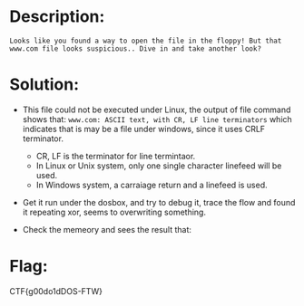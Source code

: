 # Description:
	Looks like you found a way to open the file in the floppy! But that www.com file looks suspicious.. Dive in and take another look?

# Solution:
- This file could not be executed under Linux, the output of file command shows that:
	`www.com: ASCII text, with CR, LF line terminators`
	which indicates that is may be a file under windows, since it uses CRLF terminator.
	+ CR, LF is the terminator for line termintaor.
	+ In Linux or Unix system, only one single character linefeed will be used.
	+ In Windows system, a carraiage return and a linefeed is used.

- Get it run under the dosbox, and try to debug it, trace the flow and found it repeating xor, seems to overwriting something.

- Check the memeory and sees the result that:

# Flag:
CTF{g00do1dDOS-FTW}
	
